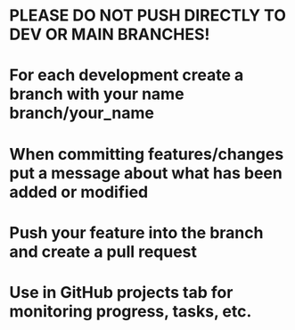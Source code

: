 # PLEASE DO NOT PUSH DIRECTLY TO DEV OR MAIN BRANCHES!
# For each development create a branch with your name branch/your_name
# When committing features/changes put a message about what has been added or modified
# Push your feature into the branch and create a pull request
# Use in GitHub projects tab for monitoring progress, tasks, etc.
